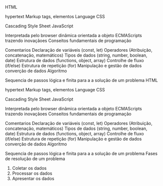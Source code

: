 HTML

hypertext
Markup
tags, elementos
Language
CSS

Cascading Style Sheet
JavaScript

Interpretada pelo browser
dinâmica
orientada a objeto
ECMAScripts trazendo inovaçãoes
Conseitos fundamentais de programação

Comentarios
Declaração de variáveis (const, let)
Operadores (Atribuição, concatenação, matemáticos)
Tipos de dados (string, number, boolean, date)
Estrutura de dados (functions, object, array)
Controlhe de fluxo (if/else)
Estrutura de repetição (for)
Manipulação e gestão de dados
converção de dados
Algoritmo

Sequencia de passos lógica e finita para a a solução de um problema
HTML

hypertext
Markup
tags, elementos
Language
CSS

Cascading Style Sheet
JavaScript

Interpretada pelo browser
dinâmica
orientada a objeto
ECMAScripts trazendo inovaçãoes
Conseitos fundamentais de programação

Comentarios
Declaração de variáveis (const, let)
Operadores (Atribuição, concatenação, matemáticos)
Tipos de dados (string, number, boolean, date)
Estrutura de dados (functions, object, array)
Controlhe de fluxo (if/else)
Estrutura de repetição (for)
Manipulação e gestão de dados
converção de dados
Algoritmo

Sequencia de passos lógica e finita para a a solução de um problema
Fases de resolução de um problema
01. Coletar os dados 
02. Processar os dados 
03. Apresentar os dados

